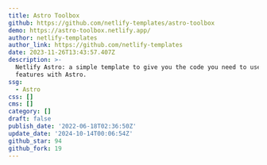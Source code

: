 ```yaml
---
title: Astro Toolbox
github: https://github.com/netlify-templates/astro-toolbox
demo: https://astro-toolbox.netlify.app/
author: netlify-templates
author_link: https://github.com/netlify-templates
date: 2023-11-26T13:43:57.407Z
description: >-
  Netlify Astro: a simple template to give you the code you need to use Netlify
  features with Astro.
ssg:
  - Astro
css: []
cms: []
category: []
draft: false
publish_date: '2022-06-18T02:36:50Z'
update_date: '2024-10-14T00:06:54Z'
github_star: 94
github_fork: 19
---
```

